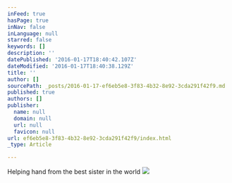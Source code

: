 ```yaml
---
inFeed: true
hasPage: true
inNav: false
inLanguage: null
starred: false
keywords: []
description: ''
datePublished: '2016-01-17T18:40:42.107Z'
dateModified: '2016-01-17T18:40:38.129Z'
title: ''
author: []
sourcePath: _posts/2016-01-17-ef6eb5e8-3f83-4b32-8e92-3cda291f42f9.md
published: true
authors: []
publisher:
  name: null
  domain: null
  url: null
  favicon: null
url: ef6eb5e8-3f83-4b32-8e92-3cda291f42f9/index.html
_type: Article

---
```

Helping hand from the best sister in the world
![](https://the-grid-user-content.s3-us-west-2.amazonaws.com/a2321972-3996-42c8-85f3-9271665c3156.jpg)